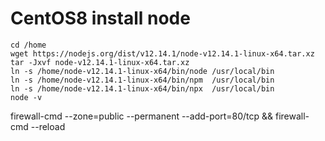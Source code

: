 # CentOS8 install node 
```shell
cd /home
wget https://nodejs.org/dist/v12.14.1/node-v12.14.1-linux-x64.tar.xz
tar -Jxvf node-v12.14.1-linux-x64.tar.xz
ln -s /home/node-v12.14.1-linux-x64/bin/node /usr/local/bin
ln -s /home/node-v12.14.1-linux-x64/bin/npm  /usr/local/bin
ln -s /home/node-v12.14.1-linux-x64/bin/npx  /usr/local/bin
node -v
```
firewall-cmd --zone=public --permanent --add-port=80/tcp && firewall-cmd --reload